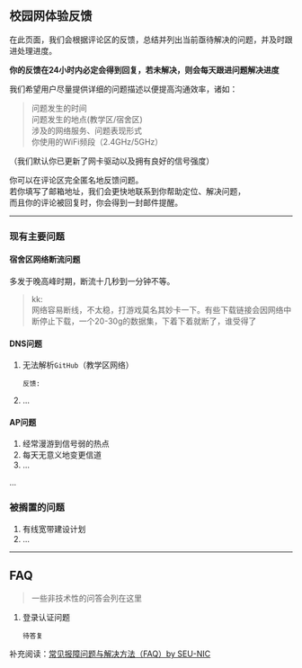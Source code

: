 ## 校园网体验反馈

在此页面，我们会根据评论区的反馈，总结并列出当前亟待解决的问题，并及时跟进处理进度。

**你的反馈在24小时内必定会得到回复，若未解决，则会每天跟进问题解决进度**

我们希望用户尽量提供详细的问题描述以便提高沟通效率，诸如：

> 问题发生的时间  
> 问题发生的地点(教学区/宿舍区)  
> 涉及的网络服务、问题表现形式  
> 你使用的WiFi频段（2.4GHz/5GHz）

（我们默认你已更新了网卡驱动以及拥有良好的信号强度）  

你可以在评论区完全匿名地反馈问题。  
若你填写了邮箱地址，我们会更快地联系到你帮助定位、解决问题，  
而且你的评论被回复时，你会得到一封邮件提醒。

---

### 现有主要问题

#### 宿舍区网络断流问题

多发于晚高峰时期，断流十几秒到一分钟不等。

> kk:  
> 网络容易断线，不太稳，打游戏莫名其妙卡一下。有些下载链接会因网络中断停止下载，一个20-30g的数据集，下着下着就断了，谁受得了  


#### DNS问题

1. 无法解析`GitHub`（教学区网络）

   ```
   反馈:

   ```

2. ...

#### AP问题

1. 经常漫游到信号弱的热点
2. 每天无意义地变更信道
3. ...

...

### 被搁置的问题

1. 有线宽带建设计划
2. ...

---

## FAQ

> 一些非技术性的问答会列在这里

1. 登录认证问题
   ```
   待答复
   ```


补充阅读：[常见报障问题与解决方法（FAQ）by SEU-NIC](https://nic.seu.edu.cn/info/1067/1408.htm)
